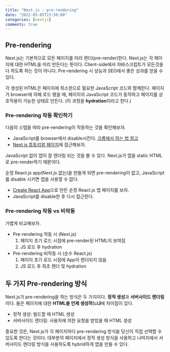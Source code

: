 ```yaml
---
title: "Next.js : pre-rendering"
date: "2022-03-05T23:50:00"
categories: [nextjs]
comments: true
---
```

## Pre-rendering

Next.js는 기본적으로 모든 페이지를 미리 렌더(pre-render)한다. Next.js는 각 페이지에 대한 HTML을 미리 만든다는 뜻이다. Client-side에서 자바스크립트가 모든것을 다 하도록 하는 것이 아니다. Pre-rendering 시 성능과 SEO에서 좋은 성과를 얻을 수 있다.

각 생성된 HTML은 페이지에 최소한으로 필요한 JavaScript 코드와 함께한다. 페이지가 browser에 의해 로드 됐을 때, 페이지의 JavaScript 코드가 동작하고 페이지를 상호작용이 가능한 상태로 만든다. (이 과정을 **hydration**이라고 한다.)

### Pre-rendering 작동 확인하기

다음의 스텝을 따라 pre-rendering이 작동하는 것을 확인해보자.

- JavaScript를 browser에서 disable시킨다. [크롬에서 하는 법 참고](https://developer.chrome.com/docs/devtools/javascript/disable/)
- [Next.js 튜토리얼 페이지](https://next-learn-starter.vercel.app/)에 접근해보자.

JavaScript 없이 앱이 잘 렌더링 되는 것을 볼 수 있다. Next.js가 앱을 static HTML로 pre-render하기 때문이다.

순정 React.js app(Next.js 없는)을 만들게 되면 pre-rendering이 없고, JavaScript를 disable 시키면 앱을 사용할 수 없다.

- [Create React App](https://create-react-template.vercel.app/)으로 만든 순정 React.js 앱 페이지를 보자.
- JavaScript를 disable한 후 다시 접근한다.

### Pre-rendering 작동 vs 비작동

가볍게 비교해보자.

- Pre-rendering 작동 시 (Next.js)
    1. 페이지 초기 로드 시점에 pre-render된 HTML이 보여짐
    2. JS 로드 후 hydration
- Pre-rendering 비작동 시 (순수 React.js)
    1. 페이지 초기 로드 시점에 App이 렌더되지 않음
    2. JS 로드 후 최초 렌더 및 hydration
    

## 두 가지 Pre-rendering 방식

Next.js가 pre-rendering을 하는 방식은 두 가지이다. **정적 생성**과 **서버사이드 렌더링**이다. 둘은 페이지에 대한 **HTML을 언제 생성하느냐**에 차이점이 있다.

- 정적 생성: 빌드할 때 HTML 생성
- 서버사이드 렌더링: 사용자에 의한 요청을 받았을 때 HTML 생성

중요한 것은, Next.js가 각 페이지마다 pre-rendering 방식을 당신이 직접 선택할 수 있도록 한다는 것이다. 대부분의 페이지에서 정적 생성 방식을 사용하고 나머지에서 서버사이드 렌더링 방식을 사용하도록 hybrid하게 앱을 만들 수 있다.